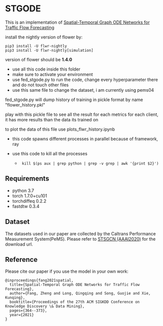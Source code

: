 # STGODE

This is an implementation of [Spatial-Temporal Graph ODE Networks for Traffic Flow Forecasting](https://arxiv.org/abs/2106.12931)

install the nightly version of flower by:

```
pip3 install -U flwr-nightly
pip3 install -U flwr-nightly[simulation]
```

version of flower should be **1.4.0**

* use all this code inside this folder
* make sure to activate your environment
* use fed_stgode.py to run the code, change every hyperparameter there and do not touch other files
* use this same file to change the dataset, i am currently using pems04

fed_stgode.py will dump history of training in pickle format by name "flower_history.pkl"

play with this pickle file to see all the result for each metrics for each client, it has more results than the data its trained on

to plot the data of this file use plots_flwr_history.ipynb

* this code spawns different processes in parallel because of framework, ray
* use this code to kill all the processes

  * ```
     kill $(ps aux | grep python | grep -v grep | awk '{print $2}') 
    ```


## Requirements

* python 3.7
* torch 1.7.0+cu101
* torchdiffeq 0.2.2
* fastdtw 0.3.4

## Dataset

The datasets used in our paper are collected by the Caltrans Performance Measurement System(PeMS). Please refer to [STSGCN (AAAI2020)](https://github.com/Davidham3/STSGCN) for the download url.

## Reference

Please cite our paper if you use the model in your own work:

```
@inproceedings{fang2021spatial,
  title={Spatial-Temporal Graph ODE Networks for Traffic Flow Forecasting},
  author={Fang, Zheng and Long, Qingqing and Song, Guojie and Xie, Kunqing},
  booktitle={Proceedings of the 27th ACM SIGKDD Conference on Knowledge Discovery \& Data Mining},
  pages={364--373},
  year={2021}
}
```
